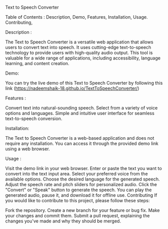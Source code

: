 Text to Speech Converter

Table of Contents :
Description,
Demo,
Features,
Installation,
Usage.
Contributing,

Description :

The Text to Speech Converter is a versatile web application that allows users to convert text into speech. It uses cutting-edge text-to-speech technology to provide users with high-quality audio output. This tool is valuable for a wide range of applications, including accessibility, language learning, and content creation.

Demo:

You can try the live demo of this Text to Speech Converter by following this link (https://nadeemshaik-18.github.io/TextToSpeechConverter/)

Features :

Convert text into natural-sounding speech.
Select from a variety of voice options and languages.
Simple and intuitive user interface for seamless text-to-speech conversion.

Installation:

The Text to Speech Converter is a web-based application and does not require any installation. You can access it through the provided demo link using a web browser.

Usage :

Visit the demo link in your web browser.
Enter or paste the text you want to convert into the text input area.
Select your preferred voice from the available options.
Choose the desired language for the generated speech.
Adjust the speech rate and pitch sliders for personalized audio.
Click the "Convert" or "Speak" button to generate the speech.
You can play the generated audio, pause it, and download it for offline use.
Contributing
If you would like to contribute to this project, please follow these steps:

Fork the repository.
Create a new branch for your feature or bug fix.
Make your changes and commit them.
Submit a pull request, explaining the changes you've made and why they should be merged.
